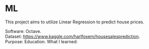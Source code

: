 # ML

This project aims to utilize Linear Regression to predict house prices.   

Software: Octave.   
Dataset: https://www.kaggle.com/harlfoxem/housesalesprediction.   
Purpose: Education.  What I learned:
